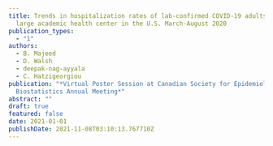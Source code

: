```yaml
---
title: Trends in hospitalization rates of lab-confirmed COVID-19 adults at a
  large academic health center in the U.S. March-August 2020
publication_types:
  - "1"
authors:
  - B. Majeed
  - D. Walsh
  - deepak-nag-ayyala
  - C. Hatzigeorgiou
publication: "*Virtual Poster Session at Canadian Society for Epidemiology and
  Biostatistics Annual Meeting*"
abstract: ""
draft: true
featured: false
date: 2021-01-01
publishDate: 2021-11-08T03:10:13.767710Z
---
```

